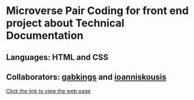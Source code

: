 # Microverse Pair Coding for front end project about Technical Documentation

## Languages: HTML and CSS

## Collaborators: [gabkings](https://github.com/gabkings) and [ioanniskousis](https://github.com/ioanniskousis)

[Click the link to view the web page](https://ioanniskousis.github.io/gabriel/)






